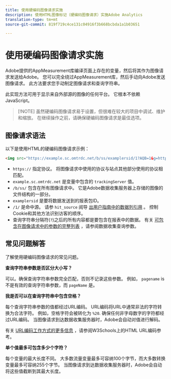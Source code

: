 ```yaml
---
title: 使用硬编码图像请求实施
description: 使用HTML图像标记（硬编码图像请求）实施Adobe Analytics
translation-type: tm+mt
source-git-commit: 819f719c4ce131c04916f3b668bcbda1a1b03651

---
```



# 使用硬编码图像请求实施

Adobe提供的AppMeasurement库编译页面上存在的变量，然后将其作为图像请求发送给Adobe。 您可以完全绕过AppMeasurement库，然后手动向Adobe发送图像请求。 此方法要求您手动制定图像请求和查询字符串。

此实现方法可用于显示来自外部源的图像的任何平台。 它根本不依赖JavaScript。

> [!NOTE] 虽然硬编码图像请求易于设置，但很难在较大的项目中调试、维护和缩放。 在继续操作之前，请确保硬编码图像请求是最佳选项。

## 图像请求语法

以下是使用HTML的硬编码图像请求示例：

```html
<img src="https://example.sc.omtrdc.net/b/ss/examplersid/1?AQB=1&g=http%3A%2F%2Fexample.com&pageName=Example%20hardcoded%20hit&v1=Example%20value&AQE=1"/>
```

* `https://` 指定协议。 将图像请求中使用的协议与站点其他部分使用的协议相匹配。
* `example.sc.omtrdc.net` 是变量中包含的 `trackingServer` 值。
* `/b/ss/` 包含在所有图像请求中。 它是Adobe数据收集服务器上存储的图像的文件结构的一部分。
* `examplersid` 是要将数据发送到的报表包ID。
* `/1/` 是命中源。 请参 `hit_source` 阅导 [出用户指南中的数据列引用](../../export/analytics-data-feed/c-df-contents/datafeeds-reference.md) 。 控制Cookie和其他方法识别访客的顺序。
* 查询字符串分隔符(`?`)之后的所有内容都是要包含在报表中的数据。 有关 [可包含在图像请求中的参数的完整列表](../validate/query-parameters.md) ，请参阅数据收集查询参数。

## 常见问题解答

了解使用硬编码图像请求的常见问题。

**查询字符串参数是否区分大小写？**

可以。确保查询字符串参数完全匹配，否则不记录这些参数。 例如， `pagename` is不是有效的查询字符串参数，而 `pageName` 是。

**我是否可以在查询字符串中包含空格？**

每个查询字符串参数的值都经过URL编码。 URL编码将URL中通常非法的字符转换为合法字符。 例如，空格字符会被转化为 `%20`. 确保任何非字母数字的字符都经过URL编码。 当图像请求到达数据收集服务器时，Adobe会自动对值进行解码。

有关 [URL编码工作方式的更多信息](https://www.w3schools.com/tags/ref_urlencode.asp) ，请参阅W3Schools上的HTML URL编码参考。

**单个值最多可包含多少个字符？**

每个变量的最大长度不同。 大多数流量变量最多可容纳100个字节，而大多数转换变量最多可容纳255个字节。 当图像请求到达数据收集服务器时，Adobe会自动将这些值截断到其最大长度。

